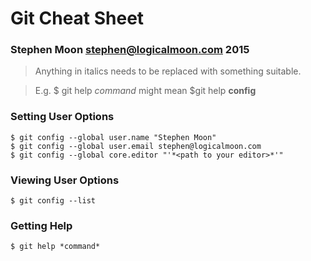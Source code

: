 # Git Cheat Sheet
### Stephen Moon stephen@logicalmoon.com 2015

> Anything in italics needs to be replaced with something suitable.

> E.g. $ git help *command* might mean $git help **config**

### Setting User Options
```
$ git config --global user.name "Stephen Moon"
$ git config --global user.email stephen@logicalmoon.com
$ git config --global core.editor "'*<path to your editor>*'" 
```

### Viewing User Options
```
$ git config --list
```

### Getting Help
```
$ git help *command*
```